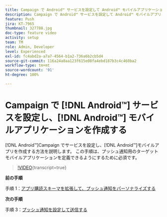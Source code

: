 ```yaml
---
title: Campaign で Android™ サービスを設定して Android™ モバイルアプリケーションを作成する
description: Campaign で Android™ サービスを設定して Android™ モバイルアプリケーションを作成する方法を説明します。
feature: Push
jira: KT-7965
thumbnail: 327788.jpg
doc-type: feature video
activity: setup
team: TM
role: Admin, Developer
level: Experienced
exl-id: fc4abd2a-a7a7-4564-b1a2-736a6b2cb5d4
source-git-commit: 116a24a8aa123f615e08fa4ebd187b3c4c460ba2
workflow-type: tm+mt
source-wordcount: '91'
ht-degree: 100%

---
```


# Campaign で [!DNL Android™] サービスを設定し、[!DNL Android™] モバイルアプリケーションを作成する

[!DNL Android™]Campaign でサービスを設定し、[!DNL Android™]モバイルアプリを作成する方法を説明します。 この手順は、プッシュ通知用のターゲットモバイルアプリケーションを定義できるようにするために必須です。

>[!VIDEO](https://video.tv.adobe.com/v/327788?quality=12&learn=on){transcript=true}

**前の手順**

手順 1：[アプリ購読スキーマを拡張して、プッシュ通知をパーソナライズする](/help/tutorial-get-started-with-push-notifications-for-android/extend-the-app-subscription-schema.md)

**次の手順**

手順 3：[プッシュ通知を設定して送信する](/help/tutorial-get-started-with-push-notifications-for-android/configure-and-send-push-notifications.md)
